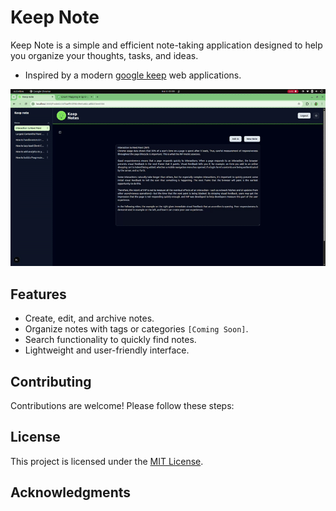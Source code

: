 # Keep Note

Keep Note is a simple and efficient note-taking application designed to help you organize your thoughts, tasks, and ideas.
- Inspired by a modern [google keep](https://keep.google.com/) web applications.

![Demo](public/keep_notes.gif)

## Features

- Create, edit, and archive notes.
- Organize notes with tags or categories `[Coming Soon]`.
- Search functionality to quickly find notes.
- Lightweight and user-friendly interface.

## Contributing

Contributions are welcome! Please follow these steps:


## License

This project is licensed under the [MIT License](LICENSE).

## Acknowledgments


